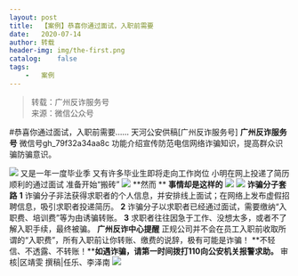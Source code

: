```yaml
---
layout:	post
title:	【案例】恭喜你通过面试，入职前需要
date:	2020-07-14
author:	转载
header-img:	img/the-first.png
catalog:	false
tags:
	-	案例
---
```


<blockquote><p>转载：广州反诈服务号<br>
来源：微信公众号</p></blockquote>

#恭喜你通过面试，入职前需要......
天河公安供稿[广州反诈服务号]
**广州反诈服务号**
微信号gh_79f32a34aa8c
功能介绍宣传防范电信网络诈骗知识，提高群众识骗防骗意识。

![]({{site.baseurl}}/postimg/U80CvqU0rQoj28lia8ADCL5AW90zEfIuXVvccckuTvwAfNpzHBuiaRG7LQyt2AE7OveqdVGuAYJ67LY7Hsla8FJw.gif)
又是一年一度毕业季
又有许多毕业生即将走向工作岗位
小明在网上投递了简历
顺利的通过面试
准备开始“搬砖”
![]({{site.baseurl}}/postimg/U80CvqU0rQpkduNJlVX8uXicrUgtq7icH2iaKen8zPT1a4Psx3BHUlSuSIJiaOSEINLM6SjT0k1OFCiaDicxe3FBibUng.png)
**然而
**
**事情却是这样的**
![]({{site.baseurl}}/postimg/U80CvqU0rQpkduNJlVX8uXicrUgtq7icH2IAqtykB9OTDhMHraJX4OL33IZ7PkAXBK3Gg1jmsSwZeZK5eHbOQvXA.png)
![]({{site.baseurl}}/postimg/U80CvqU0rQpkduNJlVX8uXicrUgtq7icH2Mru5W9ibia2HBJlB0MAwN9oqQIabb8wuJ91Ow3ib1ok1qRibsqJTsNZabg.jpeg)
**诈骗分子套路**
**1**
诈骗分子非法获得求职者的个人信息，并安排线上面试；在网络上发布虚假招聘信息，吸引求职者投递简历。
**2**
诈骗分子以求职者已经通过面试，需要缴纳“入职费、培训费”等为由诱骗转账。
**3**
求职者往往因急于工作、没想太多，或者不了解入职手续，最终被骗。
**广州反诈中心提醒**
正规公司并不会在员工入职前收取所谓的“入职费”，所有入职前让你转账、缴费的说辞，极有可能是诈骗！
**不轻信、不透露、不转账！****如遇诈骗，请第一时间拨打110向公安机关报警求助。**
审核|区靖雯
撰稿|任乐、李泽南
![]({{site.baseurl}}/postimg/U80CvqU0rQqictMJYVEFtHtXucyo3XVKTicXeQ7PLVFJX8r2MXGra9RKPibrWDuHsXCYp18IrXX9JykJsKcdHJkiaw.gif)
